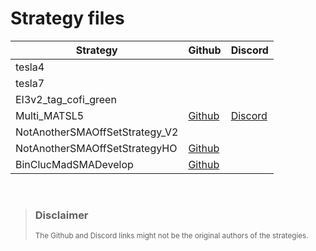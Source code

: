# Strategy files

| Strategy                       | Github                                                                                                                          | Discord                                                                       |
|--------------------------------|---------------------------------------------------------------------------------------------------------------------------------|-------------------------------------------------------------------------------|
| tesla4                         |                                                                                                                                 |                                                                               |
| tesla7                         |                                                                                                                                 |                                                                               |
| EI3v2_tag_cofi_green           |                                                                                                                                 |                                                                               |
| Multi_MATSL5                   | [Github](https://github.com/stash86/MultiMA_TSL)                                                                                | [Discord](https://discord.com/channels/955579413322407966/955579413322407969) |
| NotAnotherSMAOffSetStrategy_V2 |                                                                                                                                 |                                                                               |
| NotAnotherSMAOffSetStrategyHO  | [Github](https://github.com/Chae0220/txt_file2/tree/33782b86a2e5901317e417fd4399a924d7d48236)                                   |                                                                               |
| BinClucMadSMADevelop           | [Github](https://github.com/minulislam/freqtrade-strategies/tree/e03a6012c37b7c7fa3a37a09e2e8cce5fd4ca250/user_data/strategies) |                                                                               |

<br>

> ### Disclaimer
> <sub>The Github and Discord links might not be the original authors of the strategies.</sub>  

